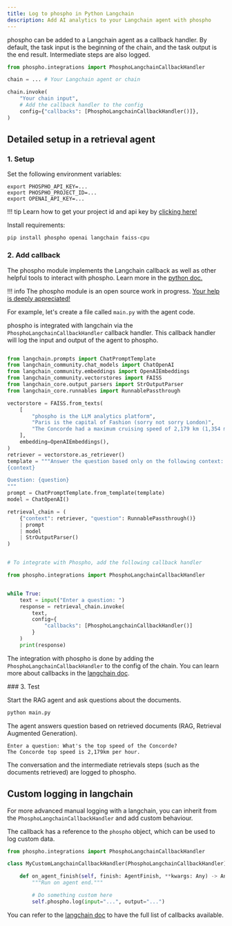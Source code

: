 ```yaml
---
title: Log to phospho in Python Langchain
description: Add AI analytics to your Langchain agent with phospho
---
```


phospho can be added to a Langchain agent as a callback handler. By default, the task input is the beginning of the chain, and the task output is the end result. Intermediate steps are also logged.

```python
from phospho.integrations import PhosphoLangchainCallbackHandler

chain = ... # Your Langchain agent or chain

chain.invoke(
    "Your chain input",
    # Add the callback handler to the config
    config={"callbacks": [PhosphoLangchainCallbackHandler()]},
)
```

## Detailed setup in a retrieval agent

### 1. Setup

Set the following environment variables:

```
export PHOSPHO_API_KEY=...
export PHOSPHO_PROJECT_ID=...
export OPENAI_API_KEY=...
```

!!! tip
    Learn how to get your project id and api key by [clicking
    here!](getting-started)

Install requirements:

```
pip install phospho openai langchain faiss-cpu
```

### 2. Add callback

The phospho module implements the Langchain callback as well as other helpful tools to interact with phospho. Learn more in the [python doc.](/docs/integrations/python)

!!! info
    The phospho module is an open source work in progress. [Your help is deeply
    appreciated!](https://github.com/phospho-app/phospho)

For example, let's create a file called `main.py` with the agent code.

phospho is integrated with langchain via the `PhosphoLangchainCallbackHandler` callback handler. This callback handler will log the input and output of the agent to phospho.

```python

from langchain.prompts import ChatPromptTemplate
from langchain_community.chat_models import ChatOpenAI
from langchain_community.embeddings import OpenAIEmbeddings
from langchain_community.vectorstores import FAISS
from langchain_core.output_parsers import StrOutputParser
from langchain_core.runnables import RunnablePassthrough

vectorstore = FAISS.from_texts(
    [
        "phospho is the LLM analytics platform",
        "Paris is the capital of Fashion (sorry not sorry London)",
        "The Concorde had a maximum cruising speed of 2,179 km (1,354 miles) per hour, or Mach 2.04 (more than twice the speed of sound), allowing the aircraft to reduce the flight time between London and New York to about three hours.",
    ],
    embedding=OpenAIEmbeddings(),
)
retriever = vectorstore.as_retriever()
template = """Answer the question based only on the following context:
{context}

Question: {question}
"""
prompt = ChatPromptTemplate.from_template(template)
model = ChatOpenAI()

retrieval_chain = (
    {"context": retriever, "question": RunnablePassthrough()}
    | prompt
    | model
    | StrOutputParser()
)


# To integrate with Phospho, add the following callback handler

from phospho.integrations import PhosphoLangchainCallbackHandler


while True:
    text = input("Enter a question: ")
    response = retrieval_chain.invoke(
        text, 
        config={
            "callbacks": [PhosphoLangchainCallbackHandler()]
        }
    )
    print(response)

```

The integration with phospho is done by adding the `PhosphoLangchainCallbackHandler` to the config of the chain. You can learn more about callbacks in the [langchain doc](https://python.langchain.com/docs/modules/callbacks/).

### 3. Test

Start the RAG agent and ask questions about the documents.

```bash
python main.py
```

The agent answers question based on retrieved documents (RAG, Retrieval Augmented Generation).

```text
Enter a question: What's the top speed of the Concorde?
The Concorde top speed is 2,179km per hour.
```

The conversation and the intermediate retrievals steps (such as the documents retrieved) are logged to phospho.


## Custom logging in langchain

For more advanced manual logging with a langchain, you can inherit from the `PhosphoLangchainCallbackHandler` and add custom behaviour.

The callback has a reference to the `phospho` object, which can be used to log custom data.

```python
from phospho.integrations import PhosphoLangchainCallbackHandler

class MyCustomLangchainCallbackHandler(PhosphoLangchainCallbackHandler):

    def on_agent_finish(self, finish: AgentFinish, **kwargs: Any) -> Any:
        """Run on agent end."""

        # Do something custom here
        self.phospho.log(input="...", output="...")

```

You can refer to the [langchain doc](https://python.langchain.com/docs/modules/callbacks/) to have the full list of callbacks available.

